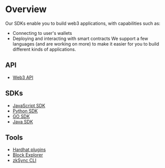 # Overview

Our SDKs enable you to build web3 applications, with capabilities such as:

- Connecting to user's wallets
- Deploying and interacting with smart contracts
  We support a few languages (and are working on more) to make it easier for you to build different kinds of applications.

<TocHeader />
<TOC class="table-of-contents" :include-level="[2,3]" />

## API

- [Web3 API](./api.md)

## SDKs

- [JavaScript SDK](./js)
- [Python SDK](./python/getting-started.md)
- [GO SDK](./go/getting-started.md)
- [Java SDK](./java/getting-started.md)

## Tools

- [Hardhat plugins](./hardhat)
- [Block Explorer](./tools/block-explorer/)
- [zkSync CLI](./tools/zksync-cli/)
